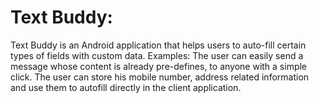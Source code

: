# Text Buddy:
Text Buddy is an Android application that helps users to auto-fill certain types of fields with custom data.
Examples:
The user can easily send a message whose content is already pre-defines, to anyone with a simple click. The user can store his mobile number, 
address related information and use them to autofill directly in the client application.